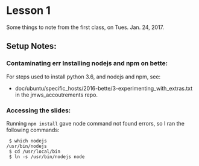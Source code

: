 
# Lesson 1

Some things to note from the first class, on Tues. Jan. 24, 2017.

## Setup Notes:

### Contaminating err Installing nodejs and npm on bette:

For steps used to install python 3.6, and nodejs and npm, see:

* doc/ubuntu/specific_hosts/2016-bette/3-experimenting_with_extras.txt in the jmws_accoutrements repo.

### Accessing the slides:

Running `npm install` gave node command not found errors, so I ran the following commands:

```
 $ which nodejs 
/usr/bin/nodejs
 $ cd /usr/local/bin
 $ ln -s /usr/bin/nodejs node
```

